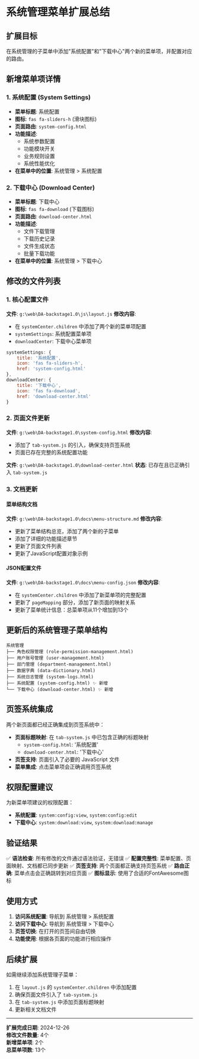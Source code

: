 # 系统管理菜单扩展总结

## 扩展目标
在系统管理的子菜单中添加"系统配置"和"下载中心"两个新的菜单项，并配置对应的路由。

## 新增菜单项详情

### 1. 系统配置 (System Settings)
- **菜单标题**: 系统配置
- **图标**: `fas fa-sliders-h` (滑块图标)
- **页面路由**: `system-config.html`
- **功能描述**: 
  - 系统参数配置
  - 功能模块开关
  - 业务规则设置
  - 系统性能优化
- **在菜单中的位置**: 系统管理 > 系统配置

### 2. 下载中心 (Download Center)
- **菜单标题**: 下载中心
- **图标**: `fas fa-download` (下载图标)
- **页面路由**: `download-center.html`
- **功能描述**:
  - 文件下载管理
  - 下载历史记录
  - 文件生成状态
  - 批量下载功能
- **在菜单中的位置**: 系统管理 > 下载中心

## 修改的文件列表

### 1. 核心配置文件
**文件**: `g:\web\DA-backstage1.0\js\layout.js`
**修改内容**:
- 在 `systemCenter.children` 中添加了两个新的菜单项配置
- `systemSettings`: 系统配置菜单项
- `downloadCenter`: 下载中心菜单项

```javascript
systemSettings: {
    title: '系统配置',
    icon: 'fas fa-sliders-h',
    href: 'system-config.html'
},
downloadCenter: {
    title: '下载中心',
    icon: 'fas fa-download',
    href: 'download-center.html'
}
```

### 2. 页面文件更新
**文件**: `g:\web\DA-backstage1.0\system-config.html`
**修改内容**:
- 添加了 `tab-system.js` 的引入，确保支持页签系统
- 页面已存在完整的系统配置功能

**文件**: `g:\web\DA-backstage1.0\download-center.html`
**状态**: 已存在且已正确引入 `tab-system.js`

### 3. 文档更新

#### 菜单结构文档
**文件**: `g:\web\DA-backstage1.0\docs\menu-structure.md`
**修改内容**:
- 更新了菜单结构总览，添加了两个新的子菜单
- 添加了详细的功能描述章节
- 更新了页面文件列表
- 更新了JavaScript配置对象示例

#### JSON配置文件
**文件**: `g:\web\DA-backstage1.0\docs\menu-config.json`
**修改内容**:
- 在 `systemCenter.children` 中添加了新菜单项的完整配置
- 更新了 `pageMapping` 部分，添加了新页面的映射关系
- 更新了菜单统计信息：总菜单项从11个增加到13个

## 更新后的系统管理子菜单结构

```
系统管理
├── 角色权限管理 (role-permission-management.html)
├── 用户账号管理 (user-management.html)  
├── 部门管理 (department-management.html)
├── 数据字典 (data-dictionary.html)
├── 系统日志管理 (system-logs.html)
├── 系统配置 (system-config.html) ✨ 新增
└── 下载中心 (download-center.html) ✨ 新增
```

## 页签系统集成

两个新页面都已经正确集成到页签系统中：
- **页面标题映射**: 在 `tab-system.js` 中已包含正确的标题映射
  - `system-config.html`: '系统配置'
  - `download-center.html`: '下载中心'
- **页签支持**: 页面引入了必要的 JavaScript 文件
- **菜单集成**: 点击菜单项会正确调用页签系统

## 权限配置建议

为新菜单项建议的权限配置：
- **系统配置**: `system:config:view`, `system:config:edit`
- **下载中心**: `system:download:view`, `system:download:manage`

## 验证结果

✅ **语法检查**: 所有修改的文件通过语法验证，无错误
✅ **配置完整性**: 菜单配置、页面映射、文档都已同步更新
✅ **页签支持**: 两个页面都正确支持页签系统
✅ **路由正确**: 菜单点击会正确跳转到对应页面
✅ **图标显示**: 使用了合适的FontAwesome图标

## 使用方式

1. **访问系统配置**: 导航到 系统管理 > 系统配置
2. **访问下载中心**: 导航到 系统管理 > 下载中心
3. **页签切换**: 在打开的页签间自由切换
4. **功能使用**: 根据各页面的功能进行相应操作

## 后续扩展

如需继续添加系统管理子菜单：
1. 在 `layout.js` 的 `systemCenter.children` 中添加配置
2. 确保页面文件引入了 `tab-system.js`
3. 在 `tab-system.js` 中添加页面标题映射
4. 更新相关文档文件

---

**扩展完成日期**: 2024-12-26  
**修改文件数量**: 4个  
**新增菜单项**: 2个  
**总菜单项数**: 13个